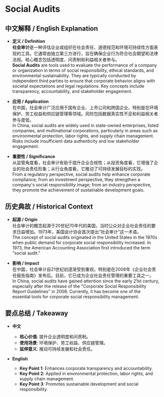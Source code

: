 # Social Audits

## 中文解释 / English Explanation

* **定义 / Definition**  
  **社会审计**是一种评估企业或组织在社会责任、道德规范和环境可持续性方面表现的工具。它通常由独立第三方进行，旨在确保企业行为符合社会期望和法律法规。核心概念包括透明度、问责制和利益相关者参与。  
  **Social Audits** are tools used to evaluate the performance of a company or organization in terms of social responsibility, ethical standards, and environmental sustainability. They are typically conducted by independent third parties to ensure that corporate behavior aligns with societal expectations and legal regulations. Key concepts include transparency, accountability, and stakeholder engagement.

* **应用 / Application**  
  在中国，社会审计广泛应用于国有企业、上市公司和跨国企业，特别是在环境保护、劳工权益和供应链管理等领域。风险包括数据真实性不足和利益相关者参与度低。  
  In China, social audits are widely used in state-owned enterprises, listed companies, and multinational corporations, particularly in areas such as environmental protection, labor rights, and supply chain management. Risks include insufficient data authenticity and low stakeholder engagement.

* **重要性 / Significance**  
  从监管角度看，社会审计有助于提升企业合规性；从投资角度看，它增强了企业的社会责任形象；从行业角度看，它推动了可持续发展目标的实现。  
  From a regulatory perspective, social audits help enhance corporate compliance; from an investment perspective, they strengthen a company's social responsibility image; from an industry perspective, they promote the achievement of sustainable development goals.

## 历史典故 / Historical Context

* **起源 / Origin**  
  社会审计的概念起源于20世纪70年代的美国，当时公众对企业社会责任的要求日益增加。1973年，美国会计协会首次提出“社会审计”这一术语。  
  The concept of social audits originated in the United States in the 1970s when public demand for corporate social responsibility increased. In 1973, the American Accounting Association first introduced the term "social audit."

* **影响 / Impact**  
  在中国，社会审计自21世纪初逐渐受到重视，特别是在2008年《企业社会责任报告指南》发布后。目前，它已成为企业社会责任管理的重要工具之一。  
  In China, social audits have gained attention since the early 21st century, especially after the release of the "Corporate Social Responsibility Report Guidelines" in 2008. Currently, it has become one of the essential tools for corporate social responsibility management.

## 要点总结 / Takeaway

* **中文**  
  - **核心价值**: 提升企业透明度和问责制。
  - **使用场景**: 环境保护、劳工权益、供应链管理。
  - **延伸意义**: 推动可持续发展和社会责任。

* **English**  
  - **Key Point 1**: Enhances corporate transparency and accountability.
  - **Key Point 2**: Applied in environmental protection, labor rights, and supply chain management.
  - **Key Point 3**: Promotes sustainable development and social responsibility.